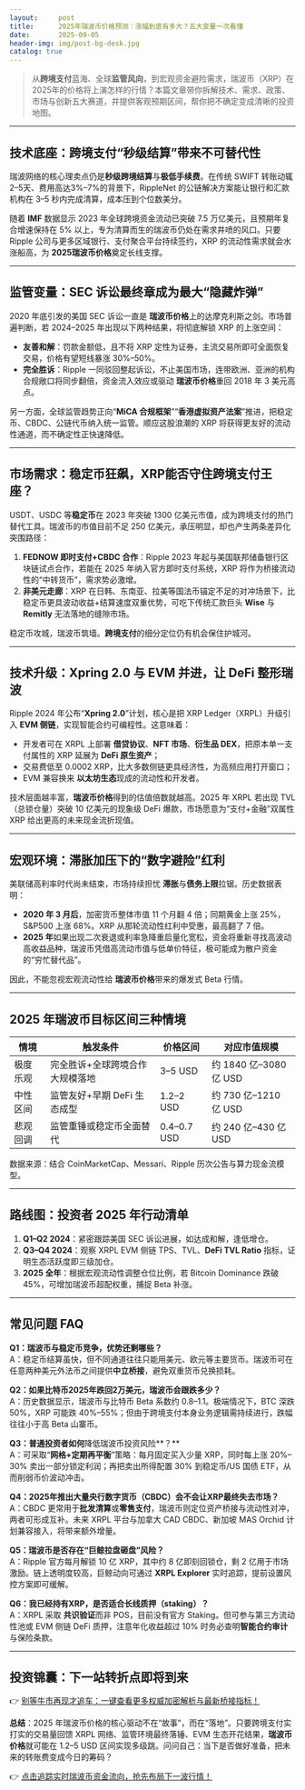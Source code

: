 ```yaml
---
layout:     post
title:      2025年瑞波币价格预测：涨幅到底有多大？五大变量一次看懂
date:       2025-09-05
header-img: img/post-bg-desk.jpg
catalog: true
---
```


> 从**跨境支付**蓝海、全球**监管风向**，到宏观资金避险需求，瑞波币（XRP）在2025年的价格将上演怎样的行情？本篇文章带你拆解技术、需求、政策、市场与创新五大赛道，并提供客观预期区间，帮你把不确定变成清晰的投资地图。

---

## 技术底座：跨境支付“秒级结算”带来不可替代性

瑞波网络的核心理卖点仍是**秒级跨境结算**与**极低手续费**。在传统 SWIFT 转账动辄2–5天、费用高达3%–7%的背景下，RippleNet 的公链解决方案能让银行和汇款机构在 3–5 秒内完成清算，成本压到个位数美分。

随着 **IMF** 数据显示 2023 年全球跨境资金流动已突破 7.5 万亿美元，且预期年复合增速保持在 5% 以上，专为清算而生的瑞波币仍处在需求井喷的风口。只要 Ripple 公司与更多区域银行、支付聚合平台持续签约，XRP 的流动性需求就会水涨船高，为 **2025瑞波币价格**奠定长线支撑。

---

## 监管变量：SEC 诉讼最终章成为最大“隐藏炸弹”

2020 年底引发的美国 SEC 诉讼一直是 **瑞波币价格**上的达摩克利斯之剑。市场普遍判断，若 2024–2025 年出现以下两种结果，将彻底解锁 XRP 的上涨空间：

- **友善和解**：罚款金额低，且不将 XRP 定性为证券，主流交易所即可全面恢复交易，价格有望短线暴涨 30%–50%。  
- **完全胜诉**：Ripple 一同驳回整起诉讼，不止美国市场，连带欧洲、亚洲的机构合规敞口将同步翻倍，资金流入效应或驱动 **瑞波币价格**重回 2018 年 3 美元高点。

另一方面，全球监管趋势正向“**MiCA 合规框架**”“**香港虚拟资产法案**”推进，把稳定币、CBDC、公链代币纳入统一监管。顺应这股浪潮的 XRP 将获得更友好的流动性通道，而不确定性正快速降低。

---

## 市场需求：稳定币狂飙，XRP能否守住跨境支付王座？

USDT、USDC 等**稳定币**在 2023 年突破 1300 亿美元市值，成为跨境支付的热门替代工具。瑞波币的市值目前不足 250 亿美元，承压明显，却也产生两条差异化突围路径：

1. **FEDNOW 即时支付+CBDC 合作**：Ripple 2023 年起与美国联邦储备银行区块链试点合作，若能在 2025 年纳入官方即时支付系统，XRP 将作为桥接流动性的“中转货币”，需求势必激增。  
2. **非美元走廊**：XRP 在日韩、东南亚、拉美等国法币锚定不足的对冲场景下，比稳定币更具波动收益+结算速度双重优势，可吃下传统汇款巨头 **Wise** 与 **Remitly** 无法落地的缝隙市场。

稳定币攻城，瑞波币筑墙。**跨境支付**的细分定位仍有机会保住护城河。

---

## 技术升级：Xpring 2.0 与 EVM 并进，让 DeFi 整形瑞波

Ripple 2024 年公布“**Xpring 2.0**”计划，核心是把 XRP Ledger（XRPL）升级引入 **EVM 侧链**，实现智能合约可编程性。这意味着：

- 开发者可在 XRPL 上部署 **借贷协议**、**NFT 市场**、**衍生品 DEX**，把原本单一支付属性的 XRP 延展为 **DeFi 原生资产**；  
- 交易费低至 0.0002 XRP，比大多数侧链更具经济性，为高频应用打开窗口；  
- EVM 兼容换来 **以太坊生态**现成的流动性和开发者。

技术层面越丰富，**瑞波币价格**得到的估值倍数就越高。2025 年 XRPL 若出现 TVL（总锁仓量）突破 10 亿美元的现象级 DeFi 爆款，市场愿意为“支付+金融”双属性 XRP 给出更高的未来现金流折现值。

---

## 宏观环境：滞胀加压下的“数字避险”红利

美联储高利率时代尚未结束，市场持续担忧 **滞胀**与**债务上限**拉锯。历史数据表明：

- **2020 年 3 月后**，加密货币整体市值 11 个月翻 4 倍；同期黄金上涨 25%，S&P500 上涨 68%。XRP 从那轮流动性红利中受惠，最高翻了 7 倍。  
- **2025 年**如果出现二次衰退或利率急降重启量化宽松，资金将重新寻找高波动高收益品种，瑞波币凭借高流动市值与低单价特征，极可能成为散户资金的“穷忙替代品”。

因此，不能忽视宏观流动性给 **瑞波币价格**带来的爆发式 Beta 行情。

---

## 2025 年瑞波币目标区间三种情境

| **情境** | **触发条件** | **价格区间** | **对应市值规模** |
| --- | --- | --- | --- |
| 极度乐观 | 完全胜诉+全球跨境合作大规模落地 | 3–5 USD | 约 1840 亿–3080 亿 USD |
| 中性区间 | 监管友好+早期 DeFi 生态成型 | 1.2–2 USD | 约 730 亿–1210 亿 USD |
| 悲观回调 | 监管重锤或稳定币全面替代 | 0.4–0.7 USD | 约 240 亿–430 亿 USD |

数据来源：结合 CoinMarketCap、Messari、Ripple 历次公告与算力现金流模型。

---

## 路线图：投资者 2025 年行动清单

1. **Q1–Q2 2024**：紧密跟踪美国 SEC 诉讼进展，如达成和解，逢低增仓。  
2. **Q3–Q4 2024**：观察 XRPL EVM 侧链 TPS、TVL、**DeFi TVL Ratio** 指标，证明生态活跃度即三级加仓。  
3. **2025 全年**：根据宏观流动性调整仓位比例，若 Bitcoin Dominance 跌破 45%，可增加瑞波币超配权重，捕捉 Beta 补涨。

---

## 常见问题 FAQ

**Q1：瑞波币与稳定币竞争，优势还剩哪些？**  
A：稳定币结算虽快，但不同通道往往只能用美元、欧元等主要货币。瑞波币可在任意两种美元外法币之间提供**中立桥接**，避免双重货币兑换损耗。

**Q2：如果比特币2025年跌回2万美元，瑞波币会跟跌多少？**  
A：历史数据显示，瑞波币与比特币 Beta 系数约 0.8–1.1。极端情况下，BTC 深跌 50%，XRP 可能跌 40%–55%；但由于跨境支付本身业务逻辑需持续进行，跌幅往往小于高 Beta 山寨币。

**Q3：普通投资者如何**降低瑞波币投资风险**？**  
A：可采取“**网格+定期再平衡**”策略：每月固定买入少量 XRP，同时每上涨 20%–30% 卖出一部分锁定利润；再把卖出所得配置 30% 到稳定币/US 国债 ETF，从而削弱币价波动冲击。

**Q4：2025年推出大量央行数字货币（CBDC）会不会让XRP最终失去市场？**  
A：CBDC 更常用于**批发清算**或**零售支付**，瑞波币则定位资产桥接与流动性对冲，两者可形成互补。未来 XRPL 平台与加拿大 CAD CBDC、新加坡 MAS Orchid 计划兼容接入，将带来额外增量。

**Q5：瑞波币是否存在“巨鲸拉盘砸盘”风险？**  
A：Ripple 官方每月解锁 10 亿 XRP，其中约 8 亿即刻回锁仓，剩 2 亿用于市场激励。链上透明度较高，巨鲸动向可通过 **XRPL Explorer** 实时追踪，提前设置风控方案即可缓解。

**Q6：我已经持有XRP，是否适合长线质押（staking）？**  
A：XRPL 采取 **共识验证**而非 POS，目前没有官方 Staking。但可参与第三方流动性池或 EVM 侧链 DeFi 质押，注意年化收益超过 10% 时务必查明**智能合约审计**与保险条款。

---

## 投资锦囊：下一站转折点即将到来

👉 [别等牛市再现才追车：一键查看更多权威加密解析与最新桥接指标！](https://okxdog.com/)

**总结**：2025 年瑞波币价格的核心驱动不在“故事”，而在“落地”。只要跨境支付实打实的交易量回馈 XRPL 网络、监管环境最终落锤、EVM 生态开花结果，**瑞波币价格**就可能在 1.2–5 USD 区间实现多级跳。问问自己：当下是否做好准备，把未来的转账费变成今日的筹码？  

👉 [点击追踪实时瑞波币资金流向，抢先布局下一波行情！](https://okxdog.com/)